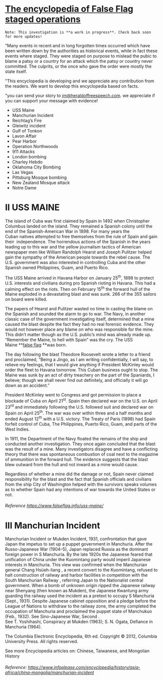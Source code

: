 # [The encyclopedia of False Flag staged operations](https://hofs.online/the-encyclopedia-of-false-flag-staged-operations/)

```
Note: This investigation is **a work in progress**. Check back soon for more updates!
```

"Many events in recent and in long forgotten times occurred which have been written down by the authorities as historical events, while in fact these events where staged. They were staged on purpose to mislead the pubic to blame a patsy or a country for an attack which the patsy or country never committed. The culprits, or the once who gave the order were mostly the state itself.

"This encyclopedia is developing and we appreciate any contribution from the readers. We want to develop this encyclopedia based on facts.

"you can send your story to jm@heraldoffreespeech.com. we appreciate if you can support your message with evidence!

* USS Maine
* Manchurian Incident
* Reichtag’s Fire
* Gleiwitz incident
* Gulf of Tonkon
* Lavon Affair
* Pear Harbor
* Operation Northwoods
* 911 Attacks
* London bombing
* Charley Hebdo
* Oklahoma City Bombing
* Las Vegas
* Pittsburg Mosque bombing
* New Zealand Mosque attack
* Notre Dame

# II USS MAINE

The island of Cuba was first claimed by Spain in 1492 when Christopher Columbus landed on the island. They remained a Spanish colony until the end of the Spanish-American War in 1898\. For many years the Cuban natives attempted to free themselves from the rule of Spain and gain their  independence. The horrendous actions of the Spanish in the years leading up to this war and the yellow journalism tactics of American newspaper men like William Randolph Hearst and Joseph Pulitzer helped gain the sympathy of the American people towards the rebel cause. The U.S. government was also interested in controlling Cuba and the other Spanish owned Philippines, Guam, and Puerto Rico.

The USS Maine arrived in Havana Harbor on January 25<sup>th</sup>, 1898 to protect U.S. interests and civilians during pro Spanish rioting in Havana. This had a calming effect on the riots. Then on February 15<sup>th</sup> the forward hull of the Maine exploded in a devastating blast and was sunk. 266 of the 355 sailors on board were killed.

The papers of Hearst and Pulitzer wasted no time in casting the blame on the Spanish and sounded the alarm to go to war. The Navy, in another classic case of the government investigating itself, determined that a mine caused the blast despite the fact they had no real forensic evidence. They would not however place any blame on who was responsible for the mine. This didn’t matter though as the U.S. public’s mind was already made up. “Remember the Maine, to hell with Spain” was the cry. The USS Maine **[false flag](https://www.falseflag.info/help/) **was born.

The day following the blast Theodore Roosevelt wrote a letter to a friend and proclaimed, “Being a Jingo, as I am writing confidentially, I will say, to relieve my feelings, that I would give anything if President McKinley would order the fleet to Havana tomorrow. This Cuban business ought to stop. The Maine was sunk by an act of dirty treachery on the part of the Spaniards, I believe; though we shall never find out definitely, and officially it will go down as an accident.”

President McKinley went to Congress and got permission to place a blockade of Cuba on April 21<sup>st</sup>. Spain then declared war on the U.S. on April 23<sup>rd</sup> and immediately following the U.S. followed suit and declared war on Spain on April 25<sup>th</sup>. The war was over within three and a half months and ended August 12<sup>th</sup> with a U.S. victory. The Treaty of Paris (1898) had Spain forfeit control of Cuba, The Philippines, Puerto Rico, Guam, and parts of the West Indies.

In 1911, the Department of the Navy floated the remains of the ship and conducted another investigation. They once again concluded that the blast was the result of a mine. Many investigators disagree and have a conflicting theory that there was spontaneous combustion of coal next to the magazine of ammunition in the forward hull. The evidence suggests that the blast blew outward from the hull and not inward as a mine would cause.

Regardless of whether a mine did the damage or not, Spain never claimed responsibility for the blast and the fact that Spanish officials and civilians from the ship City of Washington helped with the survivors speaks volumes as to whether Spain had any intentions of war towards the United States or not.


###### Reference https://www.falseflag.info/uss-maine/

# III Manchurian Incident

Manchurian Incident or Mukden Incident, 1931, confrontation that gave Japan the impetus to set up a puppet government in Manchuria. After the Russo-Japanese War (1904–5), Japan replaced Russia as the dominant foreign power in S Manchuria. By the late 1920s the Japanese feared that unification of China under the Kuomintang party would imperil Japanese interests in Manchuria. This view was confirmed when the Manchurian general Chang Hsüeh-liang , a recent convert to the Kuomintang, refused to halt construction of railway and harbor facilities in competition with the South Manchurian Railway , referring Japan to the Nationalist central government. When a bomb of unknown origin ripped the Japanese railway near Shenyang (then known as Mukden), the Japanese Kwantung army guarding the railway used the incident as a pretext to occupy S Manchuria (Sept., 1931). Despite Japanese cabinet opposition and a pledge before the League of Nations to withdraw to the railway zone, the army completed the occupation of Manchuria and proclaimed the puppet state of Manchukuo (Feb., 1932). See Sino-Japanese War, Second .  
See T. Yoshihashi, Conspiracy at Mukden (1963); S. N. Ogata, Defiance in Manchuria (1964).

The Columbia Electronic Encyclopedia, 6th ed. Copyright © 2012, Columbia University Press. All rights reserved.

See more Encyclopedia articles on: Chinese, Taiwanese, and Mongolian History

###### Reference: https://www.infoplease.com/encyclopedia/history/asia-africa/china-mongolia/manchurian-incident